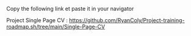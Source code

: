 Copy the following link et paste it in your navigator

Project Single Page CV : 
https://github.com/RyanColy/Project-training-roadmap.sh/tree/main/Single-Page-CV

